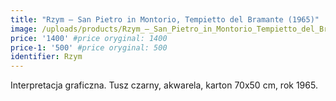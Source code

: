 ```yaml
---
title: "Rzym – San Pietro in Montorio, Tempietto del Bramante (1965)"
image: /uploads/products/Rzym_–_San_Pietro_in_Montorio_Tempietto_del_Bramante_(1965).jpg
price: '1400' #price oryginal: 1400
price-1: '500' #price oryginal: 500
identifier: Rzym
---
```


Interpretacja graficzna. Tusz czarny, akwarela, karton 70x50 cm, rok 1965.